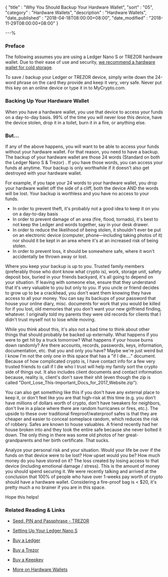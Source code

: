 {
"title"       : "Why You Should Backup Your Hardware Wallet",
"sort"        : "05",
"category"    : "Hardware Wallets",
"description" : "Hardware Wallets",
"date_published" : "2018-04-18T08:00:00+08:00",
"date_modified"  : "2018-11-29T08:00:00+08:00"
}

---%


### Preface

The following assumes you are using a Ledger Nano S or TREZOR hardware wallet. Due to their ease of use and security, [we recommend a hardware wallet for cold storage](https://support.mycrypto.com/hardware-wallets/hardware-wallet-recommendations.html).

To save / backup your Ledger or TREZOR device, simply write down the 24-word phrase on the card they provide and keep it very, very safe. Never put this key on an online device or type it in to MyCrypto.com.

### Backing Up Your Hardware Wallet

When you have a hardware wallet, you use that device to access your funds on a day-to-day basis. 99% of the time you will never lose this device, have the device stolen, drop it in a toilet, burn it in a fire, or anything else.

### But...

If any of the above happens, you will want to be able to access your funds without your hardware wallet. For that reason, you need to have a backup. The backup of your hardware wallet are those 24 words (Standard on both the Ledger Nano S & Trezor) . If you have those words, you can access your funds at anytime. Your backup is only worthwhile if it doesn't also get destroyed with your hardware wallet.

For example, if you tape your 24 words to your hardware wallet, you drop your hardware wallet off the side of a cliff, both the device AND the words will be lost. Your backup is worthless and you have no access to your funds.

* In order to prevent theft, it's probably not a good idea to keep it on you on a day-to-day basis
* In order to prevent damage of an area (fire, flood, tornado), it's best to not keep the Ledger and words together, say in your desk drawer.
* In order to reduce the likelihood of being stolen, it shouldn't ever be put on an electronic device (computer, phone—including taking photos of it) nor should it be kept in an area where it's at an increased risk of being stolen.
* In order to prevent loss, it should be somewhere safe, where it won't accidentally be thrown away or lost.

Where you keep your backup is up to you. Trusted family members (preferably those who dont know what crypto is), work, storage unit, safety deposit box, buried in your friends backyard, it's all going to depend on your situation. If leaving with someone else, ensure that they understand that it's very valuable to you but only to you. If you uncle or friend decides to grow up to be a crackhead, you don't want them knowing they have access to all your money. You can say its backups of your password that house your online diary, misc. documents for work that you would be killed for if you lost, old memories that you don't want your new girlfriend finding, whatever. I originally told my parents they were old records for clients that I didn't trust myself not to lose while moving.

While you think about this, it's also not a bad time to think about other things that should probably be backed up externally. What happens if you were to get hit by a truck tomorrow? What happens if your house burns down randomly? Are there accounts, records, passwords, keys, information, documentation, etc. that you and only you have? Maybe we're just weird but I know I'm not the only one in this space that has a "if I die...." document. Because of how complicated crypto is, I have contact info for a few very trusted friends to call if I die who I trust will help my family sort the crypto side of things out. It also includes client documents and contact information because, reality is, client's don't save their shit (even though the zip is called "Dont_Lose_This-Important_Docs_for_2017_Website.zip").

You can also get something like this if you don't have any external place to keep it, or don't feel like you are that high-risk at this time (e.g. you don't have millions of dollars worth of crypto, don't have tweakers for neighbors, don't live in a place where there are random hurricanes or fires, etc.). The upside to these over traditional fireproof/waterproof safes is that they are cheaper and easier to conceal someplace random, which reduces the risk of robbery. Safes are known to house valuables. A friend recently had her house broken into and they took the entire safe because she never bolted it down. The only thing in there was some old photos of her great-grandparents and her birth certificate. That sucks.

Analyze your personal risk and your situation. Would your life be over if the funds on that device were to be lost? How upset would you be? How much money do you have stored on it? The loss created by losing access to that device (including emotional damage / stress). This is the amount of money you should spend securing it. We were recently talking and arrived at the conclusion that 100% of people who have over 1-weeks pay worth of crypto should have a hardware wallet. Considering a fire-proof bag is < $20, it's pretty much a no brainer if you are in this space.

Hope this helps!

### Related Reading & Links

* [Seed, PIN and Passphrase - TREZOR](https://blog.trezor.io/seed-pin-passphrase-e15d14a0b546)

* [Setting Up Your Ledger Nano S](https://support.mycrypto.com/migration/moving-from-private-key-to-ledger-hardware-wallet.html)

* [Buy a Ledger](https://www.ledgerwallet.com/r/1985?path=/products/)

* [Buy a Trezor](https://shop.trezor.io/?offer_id=10&aff_id=1735)

* [Buy a Keepkey](http://keepkey.go2cloud.org/aff_c?offer_id=1&aff_id=4086)

* [More on Hardware Wallets](https://support.mycrypto.com/hardware-wallets/)

